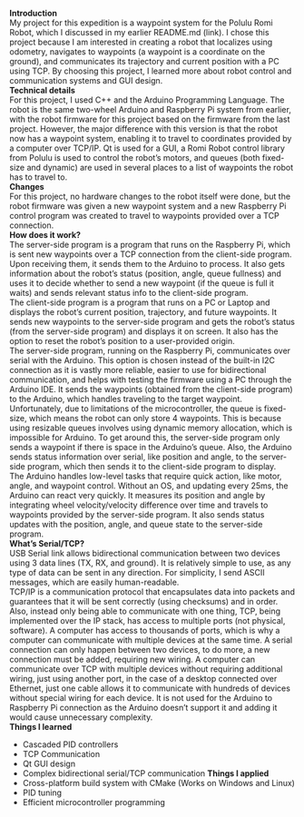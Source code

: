 **Introduction**  
My project for this expedition is a waypoint system for the Polulu Romi Robot, which I discussed in my earlier README.md (link). I chose this project because I am interested in creating a robot that localizes using odometry, navigates to waypoints (a waypoint is a coordinate on the ground), and communicates its trajectory and current position with a PC using TCP. By choosing this project, I learned more about robot control and communication systems and GUI design.  
**Technical details**  
For this project, I used C++ and the Arduino Programming Language. The robot is the same two-wheel Arduino and Raspberry Pi system from earlier, with the robot firmware for this project based on the firmware from the last project. However, the major difference with this version is that the robot now has a waypoint system, enabling it to travel to coordinates provided by a computer over TCP/IP. Qt is used for a GUI, a Romi Robot control library from Polulu is used to control the robot’s motors, and queues (both fixed-size and dynamic) are used in several places to a list of waypoints the robot has to travel to.  
**Changes**  
For this project, no hardware changes to the robot itself were done, but the robot firmware was given a new waypoint system and a new Raspberry Pi control program was created to travel to waypoints provided over a TCP connection.  
**How does it work?**  
  The server-side program is a program that runs on the Raspberry Pi, which is sent new waypoints over a TCP connection from the client-side program. Upon receiving them, it sends them to the Arduino to process. It also gets information about the robot’s status (position, angle, queue fullness) and uses it to decide whether to send a new waypoint (if the queue is full it waits) and sends relevant status info to the client-side program.  
  The client-side program is a program that runs on a PC or Laptop and displays the robot’s current position, trajectory, and future waypoints. It sends new waypoints to the server-side program and gets the robot’s status (from the server-side program) and displays it on screen. It also has the option to reset the robot’s position to a user-provided origin.  
  The server-side program, running on the Raspberry Pi, communicates over serial with the Arduino. This option is chosen instead of the built-in I2C connection as it is vastly more reliable, easier to use for bidirectional communication, and helps with testing the firmware using a PC through the Arduino IDE. It sends the waypoints (obtained from the client-side program) to the Arduino, which handles traveling to the target waypoint. Unfortunately, due to limitations of the microcontroller, the queue is fixed-size, which means the robot can only store 4 waypoints. This is because using resizable queues involves using dynamic memory allocation, which is impossible for Arduino. To get around this, the server-side program only sends a waypoint if there is space in the Arduino’s queue. Also, the Arduino sends status information over serial, like position and angle, to the server-side program, which then sends it to the client-side program to display.  
  The Arduino handles low-level tasks that require quick action, like motor, angle, and waypoint control. Without an OS, and updating every 25ms, the Arduino can react very quickly. It measures its position and angle by integrating wheel velocity/velocity difference over time and travels to waypoints provided by the server-side program. It also sends status updates with the position, angle, and queue state to the server-side program.  
**What’s Serial/TCP?**  
  USB Serial link allows bidirectional communication between two devices using 3 data lines (TX, RX, and ground). It is relatively simple to use, as any type of data can be sent in any direction. For simplicity, I send ASCII messages, which are easily human-readable.  
  TCP/IP is a communication protocol that encapsulates data into packets and guarantees that it will be sent correctly (using checksums) and in order. Also, instead only being able to communicate with one thing, TCP, being implemented over the IP stack, has access to multiple ports (not physical, software). A computer has access to thousands of ports, which is why a computer can communicate with multiple devices at the same time. A serial connection can only happen between two devices, to do more, a new connection must be added, requiring new wiring. A computer can communicate over TCP with multiple devices without requiring additional wiring, just using another port, in the case of a desktop connected over Ethernet, just one cable allows it to communicate with hundreds of devices without special wiring for each device. It is not used for the Arduino to Raspberry Pi connection as the Arduino doesn’t support it and adding it would cause unnecessary complexity.  
**Things I learned**  
  * Cascaded PID controllers
  * TCP Communication
  * Qt GUI design
  * Complex bidirectional serial/TCP communication
**Things I applied**
  * Cross-platform build system with CMake (Works on Windows and Linux)
  * PID tuning
  * Efficient microcontroller programming
